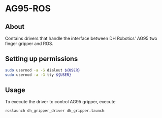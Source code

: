 # AG95-ROS

## About
Contains drivers that handle the interface between DH Robotics' AG95 two finger gripper and ROS.

## Setting up permissions
```bash
sudo usermod -a -G dialout ${USER}
sudo usermod -a -G tty ${USER}
```

## Usage
To execute the driver to control AG95 gripper, execute
```bash
roslaunch dh_gripper_driver dh_gripper.launch
```